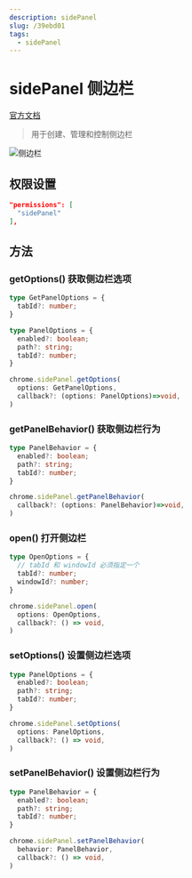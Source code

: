 ```yaml
---
description: sidePanel
slug: /39ebd01
tags: 
  - sidePanel
---
```


# sidePanel 侧边栏
[官方文档](https://developer.chrome.com/docs/extensions/reference/sidePanel/)

> 用于创建、管理和控制侧边栏

![侧边栏](@site/static/docs/13.Chrome篇/chrome-sidePanel.png)


## 权限设置

```json
"permissions": [
  "sidePanel"
],
```

## 方法

### getOptions() 获取侧边栏选项

```ts
type GetPanelOptions = {
  tabId?: number;
}

type PanelOptions = {
  enabled?: boolean;
  path?: string;
  tabId?: number;
}

chrome.sidePanel.getOptions(
  options: GetPanelOptions,
  callback?: (options: PanelOptions)=>void,
)
```


### getPanelBehavior() 获取侧边栏行为

```ts
type PanelBehavior = {
  enabled?: boolean;
  path?: string;
  tabId?: number;
}

chrome.sidePanel.getPanelBehavior(
  callback?: (options: PanelBehavior)=>void,
)
```

### open() 打开侧边栏

```ts
type OpenOptions = {
  // tabId 和 windowId 必须指定一个
  tabId?: number;
  windowId?: number;
}

chrome.sidePanel.open(
  options: OpenOptions,
  callback?: () => void,
)
```

### setOptions() 设置侧边栏选项

```ts
type PanelOptions = {
  enabled?: boolean;
  path?: string;
  tabId?: number;
}

chrome.sidePanel.setOptions(
  options: PanelOptions,
  callback?: () => void,
)
```


### setPanelBehavior() 设置侧边栏行为

```ts
type PanelBehavior = {
  enabled?: boolean;
  path?: string;
  tabId?: number;
}

chrome.sidePanel.setPanelBehavior(
  behavior: PanelBehavior,
  callback?: () => void,
)
```
